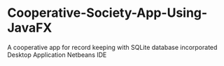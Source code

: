 # Cooperative-Society-App-Using-JavaFX
A cooperative app for record keeping with SQLite database incorporated 
Desktop Application
Netbeans IDE
